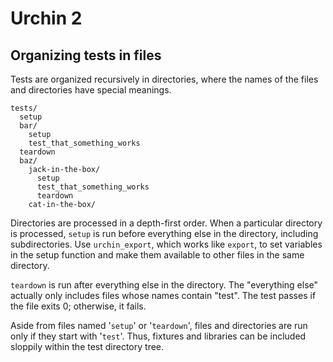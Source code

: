 Urchin 2
====

## Organizing tests in files
Tests are organized recursively in directories, where the names of the files
and directories have special meanings.

    tests/
      setup
      bar/
        setup
        test_that_something_works
      teardown
      baz/
        jack-in-the-box/
          setup
          test_that_something_works
          teardown
        cat-in-the-box/

Directories are processed in a depth-first order. When a particular directory
is processed, `setup` is run before everything else in the directory, including
subdirectories. Use `urchin_export`, which works like `export`, to set variables
in the setup function and make them available to other files in the same
directory.

`teardown` is run after everything else in the directory. The "everything else"
actually only includes files whose names contain "test". The test passes if the
file exits 0; otherwise, it fails.

Aside from files named '`setup`' or '`teardown`', files and directories are run
only if they start with '`test`'. Thus, fixtures and libraries can be included
sloppily within the test directory tree.
